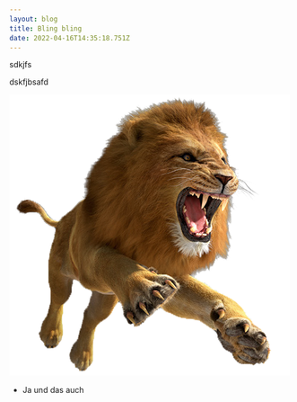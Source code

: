 ```yaml
---
layout: blog
title: Bling bling
date: 2022-04-16T14:35:18.751Z
---
```

sdkjfs

dskfjbsafd

![](/images/uploads/lion-lrw.png)

* Ja und das auch